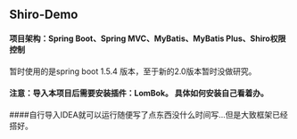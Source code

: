 ## Shiro-Demo
#### 项目架构：Spring Boot、Spring MVC、MyBatis、MyBatis Plus、Shiro权限控制
暂时使用的是spring boot 1.5.4 版本，至于新的2.0版本暂时没做研究。

#### 注意：导入本项目后需要安装插件：LomBok。 具体如何安装自己看着办。


####自行导入IDEA就可以运行随便写了点东西没什么时间写...但是大致框架已经搭好。
